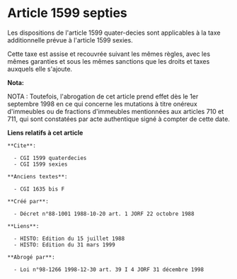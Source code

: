 # Article 1599 septies

Les dispositions de l'article 1599 quater-decies sont applicables à la taxe additionnelle prévue à l'article 1599 sexies.

Cette taxe est assise et recouvrée suivant les mêmes règles, avec les mêmes garanties et sous les mêmes sanctions que les
droits et taxes auxquels elle s'ajoute.

**Nota:**

NOTA : Toutefois, l'abrogation de cet article prend effet dès le 1er septembre 1998 en ce qui concerne les mutations à titre
onéreux d'immeubles ou de fractions d'immeubles mentionnées aux articles 710 et 711, qui sont constatées par acte authentique
signé à compter de cette date.

**Liens relatifs à cet article**

	**Cite**:

	  - CGI 1599 quaterdecies
	  - CGI 1599 sexies

	**Anciens textes**:

	  - CGI 1635 bis F

	**Créé par**:

	  - Décret n°88-1001 1988-10-20 art. 1 JORF 22 octobre 1988

	**Liens**:

	  - HISTO: Edition du 15 juillet 1988
	  - HISTO: Edition du 31 mars 1999

	**Abrogé par**:

	  - Loi n°98-1266 1998-12-30 art. 39 I 4 JORF 31 décembre 1998
